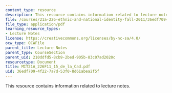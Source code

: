 ```yaml
---
content_type: resource
description: This resource contains information related to lecture notes.
file: /courses/21a-226-ethnic-and-national-identity-fall-2011/36edf7094f227a7d53f08d61abea2f5f_MIT21A_226F11_15_de_la_Cad.pdf
file_type: application/pdf
learning_resource_types:
- Lecture Notes
license: https://creativecommons.org/licenses/by-nc-sa/4.0/
ocw_type: OCWFile
parent_title: Lecture Notes
parent_type: CourseSection
parent_uid: 210ddfd5-8cb9-2bed-905b-83c07ad2020c
resourcetype: Document
title: MIT21A_226F11_15_de_la_Cad.pdf
uid: 36edf709-4f22-7a7d-53f0-8d61abea2f5f
---
```

This resource contains information related to lecture notes.